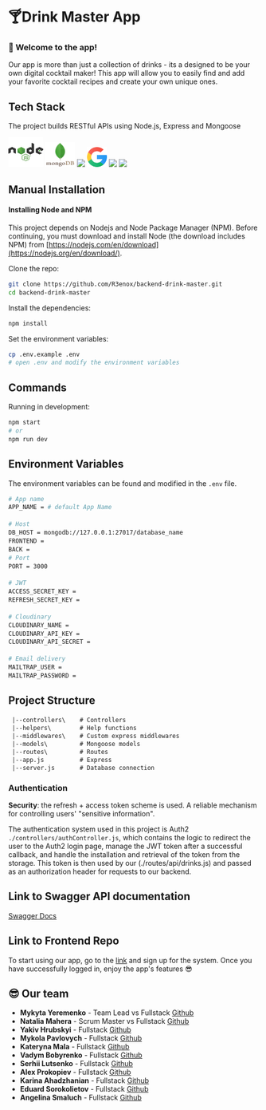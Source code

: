 # 🍸Drink Master App 

### 👋 Welcome to the app!
Our app is more than just a collection of drinks - its a designed to be your own digital cocktail maker!
This app will allow you to easily find and add your favorite cocktail recipes and create your own unique ones. 

## Tech Stack 
The project builds RESTful APIs using Node.js, Express and Mongoose

<p align="left"><img src="https://raw.githubusercontent.com/devicons/devicon/master/icons/nodejs/nodejs-original-wordmark.svg" alt="nodejs" width="70" height="60"/>
<img src="https://raw.githubusercontent.com/devicons/devicon/master/icons/mongodb/mongodb-original-wordmark.svg" alt="mongodb" width="60" height="50"/>
<img src="https://raw.githubusercontent.com/swagger-api/swagger.io/wordpress/images/assets/SW-logo-clr.png" height="50">
<img src="/public/readme/google.png" height="40">
<img src="https://github.com/MarioTerron/logo-images/blob/master/logos/expressjs.png" height="30">
<img src="https://cloudinary-res.cloudinary.com/image/upload/c_scale,w_300/v1/logo/for_white_bg/cloudinary_logo_for_white_bg.svg" height="30"></p>

## Manual Installation

#### Installing Node and NPM

This project depends on Nodejs and Node Package Manager (NPM). Before continuing, you must download and install Node (the download includes NPM) from [https://nodejs.com/en/download](https://nodejs.org/en/download/).

Clone the repo:

```bash
git clone https://github.com/R3enox/backend-drink-master.git
cd backend-drink-master
```

Install the dependencies:

```bash
npm install
```


Set the environment variables:

```bash
cp .env.example .env
# open .env and modify the environment variables
```

## Commands

Running in development:

```bash
npm start
# or
npm run dev
```
## Environment Variables

The environment variables can be found and modified in the `.env` file.

```bash
# App name
APP_NAME = # default App Name

# Host
DB_HOST = mongodb://127.0.0.1:27017/database_name
FRONTEND = 
BACK = 
# Port
PORT = 3000

# JWT
ACCESS_SECRET_KEY =
REFRESH_SECRET_KEY =

# Cloudinary
CLOUDINARY_NAME = 
CLOUDINARY_API_KEY = 
CLOUDINARY_API_SECRET =

# Email delivery
MAILTRAP_USER = 
MAILTRAP_PASSWORD = 

```

## Project Structure

```
 |--controllers\    # Controllers
 |--helpers\        # Help functions
 |--middlewares\    # Custom express middlewares
 |--models\         # Mongoose models
 |--routes\         # Routes
 |--app.js          # Express
 |--server.js       # Database connection
```

### Authentication 

**Security**: the refresh + access token scheme is used. A reliable mechanism for controlling users' "sensitive information".

The authentication system used in this project is Auth2 `./controllers/authController.js`, which contains the logic to redirect the user to the Auth2 login page, manage the JWT token after a successful callback, and handle the installation and retrieval of the token from the storage. This token is then used by our (./routes/api/drinks.js) and passed as an authorization header for requests to our backend.

## Link to Swagger API documentation

[Swagger Docs](https://drink-master-4fm6.onrender.com/api-docs)

## Link to Frontend Repo
To start using our app, go to the [link](https://github.com/R3enox/frontend-drink-master) and sign up for the system. Once you have successfully logged in, enjoy the app's features 😎

## 😎 Our team

- **Mykyta Yeremenko** - Team Lead vs Fullstack [Github][1]
- **Natalia Mahera** - Scrum Master vs Fullstack [Github][2]
- **Yakiv Hrubskyi** - Fullstack [Github][3]
- **Mykola Pavlovych** - Fullstack [Github][4]
- **Kateryna Mala** - Fullstack [Github][5]
- **Vadym Bobyrenko** - Fullstack [Github][6]
- **Serhii Lutsenko** - Fullstack [Github][7]
- **Alex Prokopiev** - Fullstack [Github][11]
- **Karina Ahadzhanian** - Fullstack [Github][8]
- **Eduard Sorokolietov** - Fullstack [Github][9]
- **Angelina Smaluch** - Fullstack [Github][10]

[1]: https://github.com/R3enox
[2]: https://github.com/NataliaMahera
[3]: https://github.com/y-hrubskyi
[4]: https://github.com/Mykola1612
[5]: https://github.com/malaya1855
[6]: https://github.com/wadimcka
[7]: https://github.com/SergeyLu89
[8]: https://github.com/KarinaCor
[9]: https://github.com/soroked
[10]: https://github.com/AngelinaCholak
[11]: https://github.com/AlexProkopev

